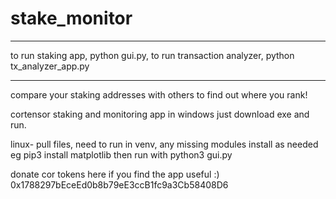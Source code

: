# stake_monitor

---

to run staking app, python gui.py, to run transaction analyzer, python tx_analyzer_app.py

---

compare your staking addresses with others to find out where you rank!

cortensor staking and monitoring app in windows just download exe and run.

linux- pull files, need to run in venv, any missing modules install as needed eg pip3 install matplotlib
then run with python3 gui.py


donate cor tokens here if you find the app useful :) 0x1788297bEceEd0b8b79eE3ccB1fc9a3Cb58408D6
